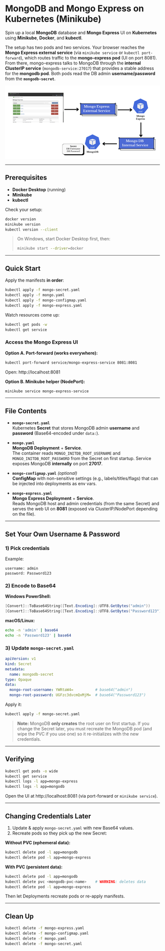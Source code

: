 # MongoDB and Mongo Express on Kubernetes (Minikube)

Spin up a local **MongoDB** database and **Mongo Express** UI on **Kubernetes** using **Minikube**, **Docker**, and **kubectl**.

The setup has two pods and two services. Your browser reaches the **Mongo Express external service** (via `minikube service` or `kubectl port-forward`), which routes traffic to the **mongo-express pod** (UI on port 8081). From there, mongo-express talks to MongoDB through the **internal ClusterIP service** (`mongodb-service:27017`) that provides a stable address for the **mongodb pod**. Both pods read the DB admin **username/password** from the **`mongodb-secret`**.


![Architecture diagram](./Diagram.png)

---

## Prerequisites

- **Docker Desktop** (running)
- **Minikube**
- **kubectl**

Check your setup:
```bash
docker version
minikube version
kubectl version --client
```

> On Windows, start Docker Desktop first, then:
> ```bash
> minikube start --driver=docker
> ```

---

## Quick Start

Apply the manifests **in order**:

```bash
kubectl apply -f mongo-secret.yaml
kubectl apply -f mongo.yaml
kubectl apply -f mongo-configmap.yaml
kubectl apply -f mongo-express.yaml
```

Watch resources come up:
```bash
kubectl get pods -w
kubectl get service
```

### Access the Mongo Express UI

**Option A. Port-forward (works everywhere):**
```bash
kubectl port-forward service/mongo-express-service 8081:8081
```
Open: http://localhost:8081

**Option B. Minikube helper (NodePort):**
```bash
minikube service mongo-express-service
```
---

## File Contents

- **`mongo-secret.yaml`**  
  Kubernetes **Secret** that stores MongoDB admin **username** and **password** (Base64-encoded under `data:`).

- **`mongo.yaml`**  
  **MongoDB Deployment** + **Service**.  
  The container reads `MONGO_INITDB_ROOT_USERNAME` and `MONGO_INITDB_ROOT_PASSWORD` from the Secret on first startup. Service exposes MongoDB **internally** on port **27017**.

- **`mongo-configmap.yaml`** *(optional)*  
  **ConfigMap** with non-sensitive settings (e.g., labels/titles/flags) that can be injected into deployments as env vars.

- **`mongo-express.yaml`**  
  **Mongo Express Deployment** + **Service**.  
  Reads MongoDB host and admin credentials (from the same Secret) and serves the web UI on **8081** (exposed via ClusterIP/NodePort depending on the file).

---

## Set Your Own Username & Password

### 1) Pick credentials
Example:
```
username: admin
password: Password123
```

### 2) Encode to Base64

**Windows PowerShell:**
```powershell
[Convert]::ToBase64String([Text.Encoding]::UTF8.GetBytes("admin"))
[Convert]::ToBase64String([Text.Encoding]::UTF8.GetBytes("Password123"))
```

**macOS/Linux:**
```bash
echo -n 'admin' | base64
echo -n 'Password123' | base64
```

### 3) Update `mongo-secret.yaml`
```yaml
apiVersion: v1
kind: Secret
metadata:
  name: mongodb-secret
type: Opaque
data:
  mongo-root-username: YWRtaW4=          # base64("admin")
  mongo-root-password: UGFzc3dvcmQxMjM=  # base64("Password123")
```

Apply it:
```bash
kubectl apply -f mongo-secret.yaml
```

> **Note:** MongoDB **only creates** the root user on first startup. If you change the Secret later, you must recreate the MongoDB pod (and wipe the PVC if you use one) so it re-initializes with the new credentials.

---

## Verifying

```bash
kubectl get pods -o wide
kubectl get service
kubectl logs -l app=mongo-express
kubectl logs -l app=mongodb
```

Open the UI at http://localhost:8081 (via port-forward or `minikube service`).

---

## Changing Credentials Later

1. Update & apply `mongo-secret.yaml` with new Base64 values.
2. Recreate pods so they pick up the new Secret:

**Without PVC (ephemeral data):**
```bash
kubectl delete pod -l app=mongodb
kubectl delete pod -l app=mongo-express
```

**With PVC (persistent data):**
```bash
kubectl delete pod -l app=mongodb
kubectl delete pvc <mongodb-pvc-name>    # WARNING: deletes data
kubectl delete pod -l app=mongo-express
```
Then let Deployments recreate pods or re-apply manifests.

---

## Clean Up

```bash
kubectl delete -f mongo-express.yaml
kubectl delete -f mongo-configmap.yaml
kubectl delete -f mongo.yaml
kubectl delete -f mongo-secret.yaml
```
